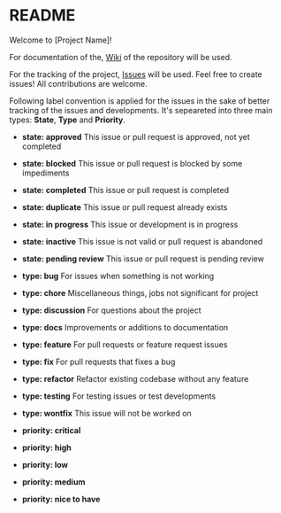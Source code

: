 # README

Welcome to [Project Name]!

For documentation of the, [Wiki](https://github.com/furkandurul/swe573/wiki) of the repository will be used.

For the tracking of the project, [Issues](https://github.com/furkandurul/swe573/issues) will be used. Feel free to create issues! All contributions are welcome.

Following label convention is applied for the issues in the sake of better tracking of the issues and developments. It's sepeareted into three main types: **State**, **Type** and **Priority**.

- **state: approved** This issue or pull request is approved, not yet completed
- **state: blocked** This issue or pull request is blocked by some impediments
- **state: completed** This issue or pull request is completed
- **state: duplicate** This issue or pull request already exists
- **state: in progress** This issue or development is in progress
- **state: inactive** This issue is not valid or pull request is abandoned
- **state: pending review** This issue or pull request is pending review

- **type: bug** For issues when something is not working
- **type: chore** Miscellaneous things, jobs not significant for project
- **type: discussion** For questions about the project
- **type: docs** Improvements or additions to documentation
- **type: feature** For pull requests or feature request issues
- **type: fix** For pull requests that fixes a bug
- **type: refactor** Refactor existing codebase without any feature
- **type: testing** For testing issues or test developments
- **type: wontfix** This issue will not be worked on


- **priority: critical**
- **priority: high**
- **priority: low**
- **priority: medium**
- **priority: nice to have**
